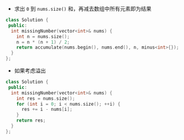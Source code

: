 * 求出 `0` 到 `nums.size()` 和，再减去数组中所有元素即为结果

```cpp
class Solution {
 public:
  int missingNumber(vector<int>& nums) {
    int n = nums.size();
    n = n * (n + 1) / 2;
    return accumulate(nums.begin(), nums.end(), n, minus<int>{});
  }
};
```

* 如果考虑溢出

```cpp
class Solution {
 public:
  int missingNumber(vector<int>& nums) {
    int res = nums.size();
    for (int i = 0; i < nums.size(); ++i) {
      res += i - nums[i];
    }
    return res;
  }
};
```
